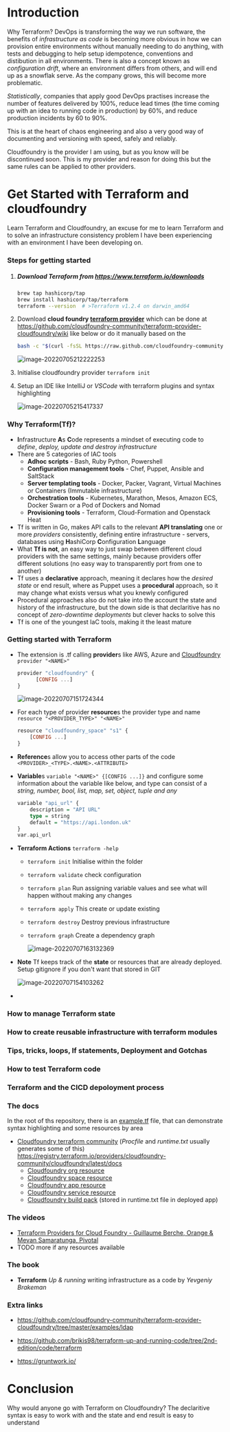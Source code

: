 # Introduction

Why Terraform? DevOps is transforming the way we run software, the benefits of _infrastructure as code_ is becoming more obvious in how we can provision entire environments without manually needing to do anything, with tests and debugging to help setup idempotence, conventions and distibution in all environments. There is also a concept known as _configuration drift_, where an environment differs from others, and will end up as a snowflak serve. As the company grows, this will become more problematic.

_Statistically_, companies that apply good DevOps practises increase the number of features delivered by 100%, reduce lead times (the time coming up with an idea to running code in production) by 60%, and reduce production incidents by 60 to 90%.

This is at the heart of chaos engineering and also a very good way of documenting and versioning with speed, safely and reliably. 

Cloudfoundry is the provider I am using, but as you know will be discontinued soon. This is my provider and reason for doing this but the same rules can be applied to other providers.

# Get Started with Terraform and cloudfoundry

Learn Terraform and Cloudfoundry, an excuse for me to learn Terraform and to solve an infrastructure consistency problem I have been experiencing with an environment I have been developing on.

### Steps for getting started

1. ##### **Download** Terraform from https://www.terraform.io/downloads

   ```bash
   brew tap hashicorp/tap
   brew install hashicorp/tap/terraform
   terraform --version	# >Terraform v1.2.4 on darwin_amd64
   ```

2. Download **cloud foundry [terraform provider](https://github.com/cloudfoundry-community/terraform-provider-cloudfoundry)** which can be done at https://github.com/cloudfoundry-community/terraform-provider-cloudfoundry/wiki like below or do it manually based on the

   ```bash
   bash -c "$(curl -fsSL https://raw.github.com/cloudfoundry-community/terraform-provider-cloudfoundry/master/bin/install.sh)"
   ```

   ![image-20220705212222253](./terraform-cloudfoundry-provider.png)

3. Initialise cloudfoundry provider `terraform init`

4. Setup an IDE like IntelliJ or _VSCode_ with terraform plugins and syntax highlighting

   ![image-20220705215417337](./vs-code-extension.png)

### Why Terraform(Tf)?

- **I**nfrastructure **A**s **C**ode represents a mindset of executing code to _define_, _deploy, update and destroy infrastructure_
- There are 5 categories of IAC tools
  - **Adhoc scripts** - Bash, Ruby Python, Powershell
  - **Configuration management tools** - Chef, Puppet, Ansible and SaltStack
  - **Server templating tools** - Docker, Packer, Vagrant, Virtual Machines or Containers (Immutable infrastructure)
  - **Orchestration tools** - Kubernetes, Marathon, Mesos, Amazon ECS, Docker Swarn or a Pod of Dockers and Nomad
  - **Provisioning tools** - Terraform, Cloud-Formation and Openstack Heat
- Tf is written in Go, makes API calls to the relevant **API translating** one or more _providers_ consistently, defining entire infrastructure - servers, databases using **H**ashiCorp **C**onfiguration **L**anguage
- What **Tf is not**, an easy way to just swap between different cloud providers with the same settings, mainly because providers offer different solutions (no easy way to transparently port from one to another)
- Tf uses a **declarative** approach, meaning it declares how the _desired state_ or end result, where as Puppet uses a **procedural** approach, so it may change what exists versus what you knewly configured
- Procedural approaches also do not take into the account the state and history of the infrastructure, but the down side is that declaritive has no concept of _zero-downtime deployments_ but clever hacks to solve this
- Tf is one of the youngest IaC tools, making it the least mature

### Getting started with Terraform

- The extension is <file>.tf calling **provider**s like AWS, Azure and [Cloudfoundry](https://github.com/cloudfoundry-community/terraform-provider-cloudfoundry/blob/master/docs/index.md) `provider "<NAME>"`

  ```haskell
  provider "cloudfoundry" {
  		[CONFIG ...]
  }
  ```

  ![image-20220707151724344](./terraform-providers.png)

- For each type of provider **resource**s the provider type and name `resource "<PROVIDER_TYPE>" "<NAME>"`

  ```haskell
  resource "cloudfoundry_space" "s1" {
      [CONFIG ...]
  }
  ```

- **Reference**s allow you to access other parts of the code `<PROVIDER>_<TYPE>.<NAME>.<ATTRIBUTE>`

- **Variable**s `variable "<NAME>" {[CONFIG ...]}` and configure some information about the variable like below, and type can consist of a *string, number, bool, list, map, set, object, tuple and any* 

  ```haskell
  variable "api_url" {
      description = "API URL"
      type = string
      default = "https://api.london.uk"
  }
  var.api_url
  ```

- **Terraform Actions** `terraform -help`

  - `terraform init` Initialise within the folder

  - `terraform validate` check configuration

  - `terraform plan` Run assigning variable values and see what will happen without making any changes

  - `terraform apply` This create or update existing

  - `terraform destroy` Destroy previous infrastructure

  - `terraform graph` Create a dependency graph

    ![image-20220707163132369](./terraform-help.png)

- **Note** Tf keeps track of the **state** or resources that are already deployed. Setup gitignore if you don't want that stored in GIT

  ![image-20220707154103262](./gitignore-config.png)

-

### How to manage Terraform state

### How to create reusable infrastructure with terraform modules

### Tips, tricks, loops, If statements, Deployment and Gotchas

### How to test Terraform code

### Terraform and the CICD depoloyment process

### The docs

In the root of ths repository, there is an [example.tf](./example/main.tf) file, that can demonstrate syntax highlighting and some resources by area

- [Cloudfoundry terraform community](https://github.com/cloudfoundry-community/terraform-provider-cloudfoundry/blob/master/docs/index.md) (_Procfile_ and _runtime.txt_ usually generates some of this) https://registry.terraform.io/providers/cloudfoundry-community/cloudfoundry/latest/docs
  - [Cloudfoundry org resource](https://github.com/cloudfoundry-community/terraform-provider-cloudfoundry/blob/master/docs/resources/org.md)
  - [Cloudfoundry space resource](https://github.com/cloudfoundry-community/terraform-provider-cloudfoundry/blob/master/docs/resources/space.md)
  - [Cloudfoundry app resource](https://github.com/cloudfoundry-community/terraform-provider-cloudfoundry/blob/master/docs/resources/app.md)
  - [Cloudfoundry service resource](https://github.com/cloudfoundry-community/terraform-provider-cloudfoundry/blob/master/docs/resources/service_key.md)
  - [Cloudfoundry build pack](https://github.com/cloudfoundry-community/terraform-provider-cloudfoundry/blob/master/docs/resources/buildpack.md) (stored in runtime.txt file in deployed app)

### The videos

- [Terraform Providers for Cloud Foundry - Guillaume Berche, Orange & Mevan Samaratunga, Pivotal](https://www.youtube.com/watch?v=JonQqWHofms)
- TODO more if any resources available

### The book

- **Terraform** _Up & running_ writing infrastructure as a code by _Yevgeniy Brakeman_

### Extra links

- https://github.com/cloudfoundry-community/terraform-provider-cloudfoundry/tree/master/examples/ldap

- https://github.com/brikis98/terraform-up-and-running-code/tree/2nd-edition/code/terraform

- https://gruntwork.io/

# Conclusion

Why would anyone go with Terraform on Cloudfoundry? The declaritive syntax is easy to work with and the state and end result is easy to understand
